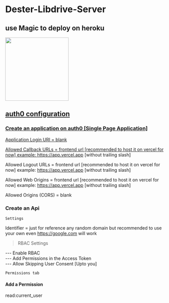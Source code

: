 # Dester-Libdrive-Server


## use Magic to deploy on heroku
 <a href="https://heroku.com/deploy?template=https://github.com/Ryoo1/Backend">
    <img src="https://img.shields.io/badge/Deploy%20To%20Heroku-blueviolet?style=for-the-badge&logo=heroku" width="200" target="_blank" />
 
## auth0 configuration

### Create an application on auth0 [Single Page Application]

Application Login URI = blank

Allowed Callback URLs = frontend url [recommended to host it on vercel for now] example: https://app.vercel.app [without trailing slash]

Allowed Logout URLs = frontend url [recommended to host it on vercel for now] example: https://app.vercel.app [without trailing slash]

Allowed Web Origins = frontend url [recommended to host it on vercel for now] example: https://app.vercel.app [without trailing slash]

Allowed Origins (CORS) = blank

### Create an Api 

`Settings`

Identifier = just for reference any random domain but recommended to use your own even https://google.com will work

> RBAC Settings

--- Enable RBAC <br>
--- Add Permissions in the Access Token <br>
--- Allow Skipping User Consent [Upto you] <br>

`Permissions tab`

#### Add a Permission

read:current_user


